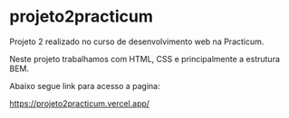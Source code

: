 # projeto2practicum
Projeto 2 realizado no curso de desenvolvimento web na Practicum.

Neste projeto trabalhamos com HTML, CSS e principalmente a estrutura BEM.

Abaixo segue link para acesso a pagina:

https://projeto2practicum.vercel.app/

